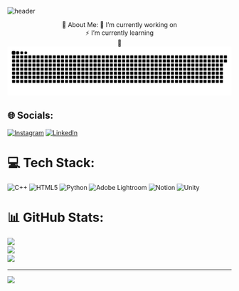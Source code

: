 ![header](https://capsule-render.vercel.app/api?type=wave&color=timeGradient&height=400&widht=1000&section=header&text=Hello!%20I'm%20Mutia%20Aulia&desc=%20This%20is%20my%20Github%20Profile&animation=twinkling&fontAlign=50&&fontAlignY=50&fontSize=80)

<p align = "center"> 
  💫 About Me:
🔭 I’m currently working on<br>⚡ I’m currently learning<br>💬 

 <img src="https://raw.githubusercontent.com/shiinahan/shiinahan/output/snake.svg" alt="Snake animation">

## 🌐 Socials:
[![Instagram](https://img.shields.io/badge/Instagram-%23E4405F.svg?logo=Instagram&logoColor=white)](https://instagram.com/instagram.com/ao.mta) [![LinkedIn](https://img.shields.io/badge/LinkedIn-%230077B5.svg?logo=linkedin&logoColor=white)](https://linkedin.com/in/https://www.linkedin.com/in/mutiaaulia-ma) 

# 💻 Tech Stack:
![C++](https://img.shields.io/badge/c++-%2300599C.svg?style=flat&logo=c%2B%2B&logoColor=white) ![HTML5](https://img.shields.io/badge/html5-%23E34F26.svg?style=flat&logo=html5&logoColor=white) ![Python](https://img.shields.io/badge/python-3670A0?style=flat&logo=python&logoColor=ffdd54) ![Adobe Lightroom](https://img.shields.io/badge/Adobe%20Lightroom-31A8FF.svg?style=flat&logo=Adobe%20Lightroom&logoColor=white) ![Notion](https://img.shields.io/badge/Notion-%23000000.svg?style=flat&logo=notion&logoColor=white) ![Unity](https://img.shields.io/badge/unity-%23000000.svg?style=flat&logo=unity&logoColor=white)
# 📊 GitHub Stats:
![](https://github-readme-stats.vercel.app/api?username=aomta&theme=github_dark_dimmed&hide_border=false&include_all_commits=true&count_private=true)<br/>
![](https://github-readme-streak-stats.herokuapp.com/?user=aomta&theme=github_dark_dimmed&hide_border=false)<br/>
![](https://github-readme-stats.vercel.app/api/top-langs/?username=aomta&theme=github_dark_dimmed&hide_border=false&include_all_commits=true&count_private=true&layout=compact)

---
[![](https://visitcount.itsvg.in/api?id=aomta&icon=1&color=0)](https://visitcount.itsvg.in)

</p>
<!-- Proudly created with GPRM ( https://gprm.itsvg.in ) -->
